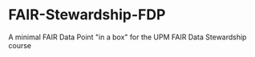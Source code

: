 # FAIR-Stewardship-FDP
A minimal FAIR Data Point "in a box" for the UPM FAIR Data Stewardship course
